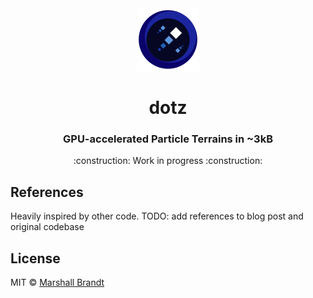 <div align="center">
  <img src="https://github.com/marshallcb/dotz/raw/main/meta/dotz.png" alt="dotz" width="100" />
</div>

<h1 align="center">dotz</h1>

<h3 align="center">GPU-accelerated Particle Terrains in ~3kB</h3>

<p align="center">:construction: Work in progress :construction:</p>

## References

Heavily inspired by other code. TODO: add references to blog post and original codebase

## License

MIT © [Marshall Brandt](https://m4r.sh)

